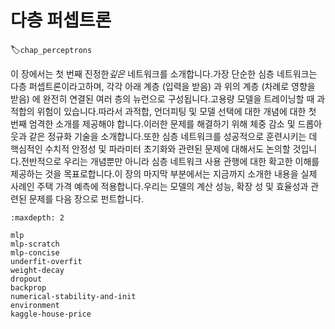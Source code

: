 # 다층 퍼셉트론
:label:`chap_perceptrons`

이 장에서는 첫 번째 진정한*깊은* 네트워크를 소개합니다.가장 단순한 심층 네트워크는 다층 퍼셉트론이라고하며, 각각 아래 계층 (입력을 받음) 과 위의 계층 (차례로 영향을 받음) 에 완전히 연결된 여러 층의 뉴런으로 구성됩니다.고용량 모델을 트레이닝할 때 과적합의 위험이 있습니다.따라서 과적합, 언더피팅 및 모델 선택에 대한 개념에 대한 첫 번째 엄격한 소개를 제공해야 합니다.이러한 문제를 해결하기 위해 체중 감소 및 드롭아웃과 같은 정규화 기술을 소개합니다.또한 심층 네트워크를 성공적으로 훈련시키는 데 핵심적인 수치적 안정성 및 파라미터 초기화와 관련된 문제에 대해서도 논의할 것입니다.전반적으로 우리는 개념뿐만 아니라 심층 네트워크 사용 관행에 대한 확고한 이해를 제공하는 것을 목표로합니다.이 장의 마지막 부분에서는 지금까지 소개한 내용을 실제 사례인 주택 가격 예측에 적용합니다.우리는 모델의 계산 성능, 확장 성 및 효율성과 관련된 문제를 다음 장으로 펀트합니다.

```toc
:maxdepth: 2

mlp
mlp-scratch
mlp-concise
underfit-overfit
weight-decay
dropout
backprop
numerical-stability-and-init
environment
kaggle-house-price
```
